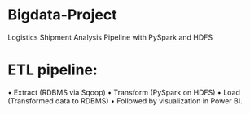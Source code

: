 # Bigdata-Project
Logistics Shipment Analysis Pipeline with PySpark and HDFS

# ETL pipeline:
•	Extract (RDBMS via Sqoop)
•	Transform (PySpark on HDFS)
•	Load (Transformed data to RDBMS)
•	Followed by visualization in Power BI.
